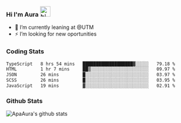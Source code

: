 ### Hi I'm Aura <img src="https://user-images.githubusercontent.com/1303154/88677602-1635ba80-d120-11ea-84d8-d263ba5fc3c0.gif" width="28px" alt="hi">

- 🔭 I’m currently leaning at @UTM
- ⚡ I’m looking for new oportunities


### Coding Stats

<!--START_SECTION:waka-->

```txt
TypeScript   8 hrs 54 mins   ███████████████████▓░░░░░   79.18 %
HTML         1 hr 7 mins     ██▒░░░░░░░░░░░░░░░░░░░░░░   09.97 %
JSON         26 mins         █░░░░░░░░░░░░░░░░░░░░░░░░   03.97 %
SCSS         26 mins         █░░░░░░░░░░░░░░░░░░░░░░░░   03.95 %
JavaScript   19 mins         ▓░░░░░░░░░░░░░░░░░░░░░░░░   02.91 %
```

<!--END_SECTION:waka-->

### Github Stats

![ApaAura's github stats](https://github-readme-stats.vercel.app/api?username=ApaAura&count_private=true&theme=tokyonight&hide=contribs,prs)
